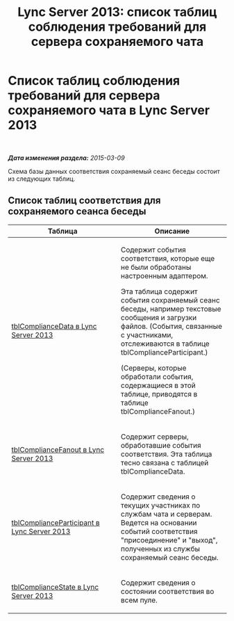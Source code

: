 ﻿---
title: 'Lync Server 2013: список таблиц соблюдения требований для сервера сохраняемого чата'
TOCTitle: Список таблиц соблюдения требований для сервера сохраняемого чата
ms:assetid: 8563446e-90cc-47cc-8a8e-4883decfe195
ms:mtpsurl: https://technet.microsoft.com/ru-ru/library/JJ215878(v=OCS.15)
ms:contentKeyID: 49310412
ms.date: 05/19/2016
mtps_version: v=OCS.15
ms.translationtype: HT
---

# Список таблиц соблюдения требований для сервера сохраняемого чата в Lync Server 2013

 

_**Дата изменения раздела:** 2015-03-09_

Схема базы данных соответствия сохраняемый сеанс беседы состоит из следующих таблиц.

## Список таблиц соответствия для сохраняемого сеанса беседы


<table>
<colgroup>
<col style="width: 50%" />
<col style="width: 50%" />
</colgroup>
<thead>
<tr class="header">
<th>Таблица</th>
<th>Описание</th>
</tr>
</thead>
<tbody>
<tr class="odd">
<td><p><a href="lync-server-2013-tblcompliancedata.md">tblComplianceData в Lync Server 2013</a></p></td>
<td><p>Содержит события соответствия, которые еще не были обработаны настроенным адаптером.</p>
<p>Эта таблица содержит события сохраняемый сеанс беседы, например текстовые сообщения и загрузки файлов. (События, связанные с участниками, отслеживаются в таблице tblComplianceParticipant.)</p>
<p>(Серверы, которые обработали события, содержащиеся в этой таблице, приводятся в таблице tblComplianceFanout.)</p></td>
</tr>
<tr class="even">
<td><p><a href="lync-server-2013-tblcompliancefanout.md">tblComplianceFanout в Lync Server 2013</a></p></td>
<td><p>Содержит серверы, обработавшие события соответствия. Эта таблица тесно связана с таблицей tblComplianceData.</p></td>
</tr>
<tr class="odd">
<td><p><a href="lync-server-2013-tblcomplianceparticipant.md">tblComplianceParticipant в Lync Server 2013</a></p></td>
<td><p>Содержит сведения о текущих участниках по службам чата и серверам. Ведется на основании событий соответствия &quot;присоединение&quot; и &quot;выход&quot;, полученных из службы сохраняемый сеанс беседы.</p></td>
</tr>
<tr class="even">
<td><p><a href="lync-server-2013-tblcompliancestate.md">tblComplianceState в Lync Server 2013</a></p></td>
<td><p>Содержит сведения о состоянии соответствия во всем пуле.</p></td>
</tr>
</tbody>
</table>

